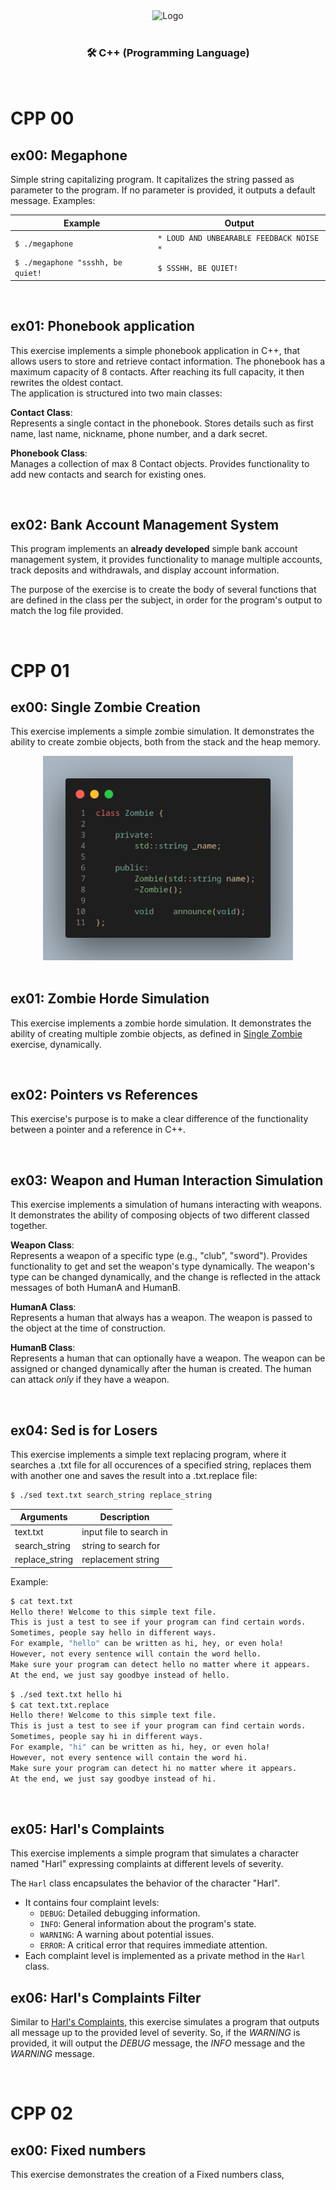 <div align="center">
  <img src="https://www.dieter-schwarz-stiftung.de/files/Projects/Project%20logos/Logo_42HN-min.jpg" alt="Logo"/>
</div>

<br>
<div align="center">

### 🛠 C++ (Programming Language)

</div>

<br>

# CPP 00

## ex00: Megaphone

Simple string capitalizing program. It capitalizes the string passed as parameter to the program. If no parameter is provided, it outputs a default message. Examples:

| Example                           | Output                                   |
|-----------------------------------|------------------------------------------|
| `$ ./megaphone`                   | `* LOUD AND UNBEARABLE FEEDBACK NOISE *` |
| `$ ./megaphone "ssshh, be quiet!` | `$ SSSHH, BE QUIET!`                     |
<br>

## ex01: Phonebook application

This exercise implements a simple phonebook application in C++, that allows users to store and retrieve contact information. The phonebook has a maximum capacity of 8 contacts. After reaching its full capacity, it then rewrites the oldest contact.<br>
The application is structured into two main classes:

**Contact Class**:<br>
	Represents a single contact in the phonebook.
	Stores details such as first name, last name, nickname, phone number, and a dark secret.

**Phonebook Class**:<br>
	Manages a collection of max 8 Contact objects.
	Provides functionality to add new contacts and search for existing ones.

<br>

## ex02: Bank Account Management System

This program implements an **already developed** simple bank account management system, it provides functionality to manage multiple accounts, track deposits and withdrawals, and display account information.<br>

The purpose of the exercise is to create the body of several functions that are defined in the class per the subject, in order for the program's output to match the log file provided.

<br>

# CPP 01

## ex00: Single Zombie Creation

This exercise implements a simple zombie simulation. It demonstrates the ability to create zombie objects, both from the stack and the heap memory.

<div align="center">
<img src="https://raw.githubusercontent.com/chrisov/CPP_Modules/58181ac91f9ebac2bb0820fd8ebcfa6533c7c5af/image.png" alt="alt text" width="400"/>
</div>

<br>

## ex01: Zombie Horde Simulation

This exercise implements a zombie horde simulation. It demonstrates the ability of creating multiple zombie objects, as defined in [Single Zombie](#ex00-single-zombie-creation) exercise, dynamically.

<br>

## ex02: Pointers vs References

This exercise's purpose is to make a clear difference of the functionality between a pointer and a reference in C++.

<br>


## ex03: Weapon and Human Interaction Simulation

This exercise implements a simulation of humans interacting with weapons. It demonstrates the ability of composing objects of two different classed together.

**Weapon Class**:<br>
Represents a weapon of a specific type (e.g., "club", "sword").
Provides functionality to get and set the weapon's type dynamically.
The weapon's type can be changed dynamically, and the change is reflected in the attack messages of both HumanA and HumanB.


**HumanA Class**:<br>
Represents a human that always has a weapon.
The weapon is passed to the object at the time of construction.

**HumanB Class**:<br>
Represents a human that can optionally have a weapon.
The weapon can be assigned or changed dynamically after the human is created. The human can attack *only* if they have a weapon.

<br>

## ex04: Sed is for Losers

This exercise implements a simple text replacing program, where it searches a .txt file for all occurences of a specified string, replaces them with another one and saves the result into a .txt.replace file:

```bash
$ ./sed text.txt search_string replace_string
```

| Arguments      | Description             |
|----------------|-------------------------|
| text.txt       | input file to search in |
| search_string  | string to search for    |
| replace_string | replacement string      |

Example:

```bash
$ cat text.txt
Hello there! Welcome to this simple text file.
This is just a test to see if your program can find certain words.
Sometimes, people say hello in different ways.
For example, "hello" can be written as hi, hey, or even hola!
However, not every sentence will contain the word hello.
Make sure your program can detect hello no matter where it appears.
At the end, we just say goodbye instead of hello.
```

```bash
$ ./sed text.txt hello hi
$ cat text.txt.replace
Hello there! Welcome to this simple text file.
This is just a test to see if your program can find certain words.
Sometimes, people say hi in different ways.
For example, "hi" can be written as hi, hey, or even hola!
However, not every sentence will contain the word hi.
Make sure your program can detect hi no matter where it appears.
At the end, we just say goodbye instead of hi.
```

<br>

## ex05: Harl's Complaints

This exercise implements a simple program that simulates a character named "Harl" expressing complaints at different levels of severity.

The `Harl` class encapsulates the behavior of the character "Harl".
   - It contains four complaint levels:
     - `DEBUG`: Detailed debugging information.
     - `INFO`: General information about the program's state.
     - `WARNING`: A warning about potential issues.
     - `ERROR`: A critical error that requires immediate attention.
   - Each complaint level is implemented as a private method in the `Harl` class.

## ex06: Harl's Complaints Filter

Similar to [Harl's Complaints](#ex05-harls-complaints), this exercise simulates a program that outputs all message up to the provided level of severity. So, if the *WARNING* is provided, it will output the *DEBUG* message, the *INFO* message and the *WARNING* message.

<br>

# CPP 02

## ex00: Fixed numbers

This exercise demonstrates the creation of a Fixed numbers class, 
